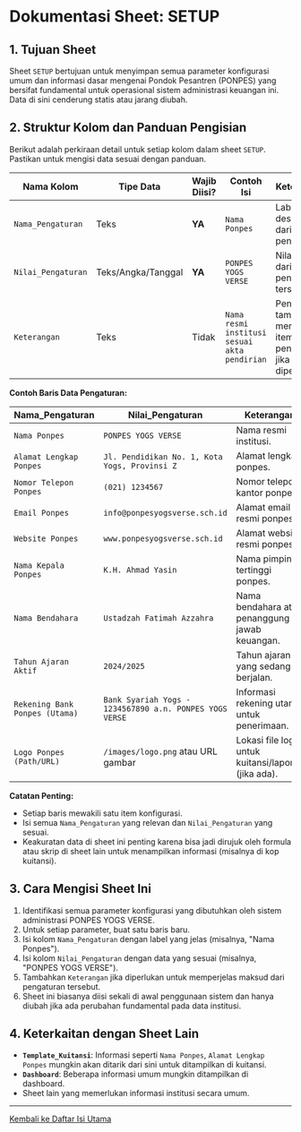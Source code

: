 # Dokumentasi Sheet: SETUP

## 1. Tujuan Sheet

Sheet `SETUP` bertujuan untuk menyimpan semua parameter konfigurasi umum dan informasi dasar mengenai Pondok Pesantren (PONPES) yang bersifat fundamental untuk operasional sistem administrasi keuangan ini. Data di sini cenderung statis atau jarang diubah.

## 2. Struktur Kolom dan Panduan Pengisian

Berikut adalah perkiraan detail untuk setiap kolom dalam sheet `SETUP`. Pastikan untuk mengisi data sesuai dengan panduan.

| Nama Kolom         | Tipe Data          | Wajib Diisi? | Contoh Isi                                     | Keterangan                                                                                                |
|--------------------|--------------------|--------------|------------------------------------------------|-----------------------------------------------------------------------------------------------------------|
| `Nama_Pengaturan`  | Teks               | **YA** | `Nama Ponpes`                                  | Label atau deskripsi dari item pengaturan.                                                                |
| `Nilai_Pengaturan` | Teks/Angka/Tanggal | **YA** | `PONPES YOGS VERSE`                            | Nilai aktual dari item pengaturan tersebut.                                                               |
| `Keterangan`       | Teks               | Tidak        | `Nama resmi institusi sesuai akta pendirian`   | Penjelasan tambahan mengenai item pengaturan jika diperlukan.                                             |

**Contoh Baris Data Pengaturan:**

| Nama_Pengaturan                 | Nilai_Pengaturan                         | Keterangan                                       |
|---------------------------------|------------------------------------------|--------------------------------------------------|
| `Nama Ponpes`                   | `PONPES YOGS VERSE`                      | Nama resmi institusi.                            |
| `Alamat Lengkap Ponpes`         | `Jl. Pendidikan No. 1, Kota Yogs, Provinsi Z` | Alamat lengkap ponpes.                           |
| `Nomor Telepon Ponpes`          | `(021) 1234567`                          | Nomor telepon kantor ponpes.                     |
| `Email Ponpes`                  | `info@ponpesyogsverse.sch.id`            | Alamat email resmi ponpes.                       |
| `Website Ponpes`                | `www.ponpesyogsverse.sch.id`             | Alamat website resmi ponpes.                     |
| `Nama Kepala Ponpes`            | `K.H. Ahmad Yasin`                       | Nama pimpinan tertinggi ponpes.                  |
| `Nama Bendahara`                | `Ustadzah Fatimah Azzahra`               | Nama bendahara atau penanggung jawab keuangan.   |
| `Tahun Ajaran Aktif`            | `2024/2025`                              | Tahun ajaran yang sedang berjalan.               |
| `Rekening Bank Ponpes (Utama)`  | `Bank Syariah Yogs - 1234567890 a.n. PONPES YOGS VERSE` | Informasi rekening utama untuk penerimaan.   |
| `Logo Ponpes (Path/URL)`        | `/images/logo.png` atau URL gambar         | Lokasi file logo untuk kuitansi/laporan (jika ada). |

**Catatan Penting:**
* Setiap baris mewakili satu item konfigurasi.
* Isi semua `Nama_Pengaturan` yang relevan dan `Nilai_Pengaturan` yang sesuai.
* Keakuratan data di sheet ini penting karena bisa jadi dirujuk oleh formula atau skrip di sheet lain untuk menampilkan informasi (misalnya di kop kuitansi).

## 3. Cara Mengisi Sheet Ini

1.  Identifikasi semua parameter konfigurasi yang dibutuhkan oleh sistem administrasi PONPES YOGS VERSE.
2.  Untuk setiap parameter, buat satu baris baru.
3.  Isi kolom `Nama_Pengaturan` dengan label yang jelas (misalnya, "Nama Ponpes").
4.  Isi kolom `Nilai_Pengaturan` dengan data yang sesuai (misalnya, "PONPES YOGS VERSE").
5.  Tambahkan `Keterangan` jika diperlukan untuk memperjelas maksud dari pengaturan tersebut.
6.  Sheet ini biasanya diisi sekali di awal penggunaan sistem dan hanya diubah jika ada perubahan fundamental pada data institusi.

## 4. Keterkaitan dengan Sheet Lain

* **`Template_Kuitansi`**: Informasi seperti `Nama Ponpes`, `Alamat Lengkap Ponpes` mungkin akan ditarik dari sini untuk ditampilkan di kuitansi.
* **`Dashboard`**: Beberapa informasi umum mungkin ditampilkan di dashboard.
* Sheet lain yang memerlukan informasi institusi secara umum.

---
[Kembali ke Daftar Isi Utama](../README.md)
  
